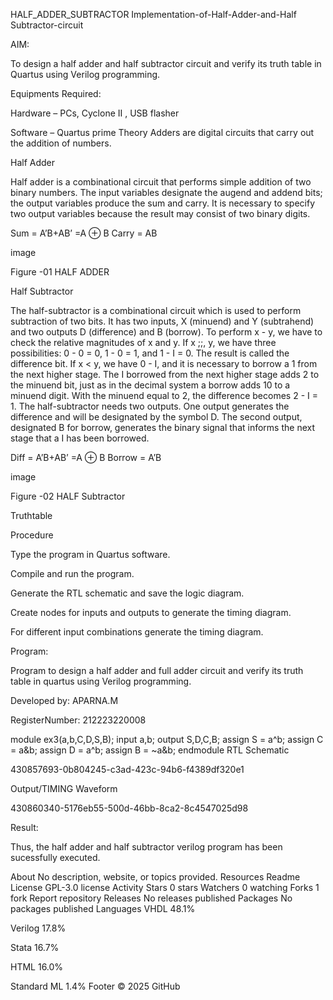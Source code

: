 HALF_ADDER_SUBTRACTOR
Implementation-of-Half-Adder-and-Half Subtractor-circuit

AIM:

To design a half adder and half subtractor circuit and verify its truth table in Quartus using Verilog programming.

Equipments Required:

Hardware – PCs, Cyclone II , USB flasher

Software – Quartus prime Theory Adders are digital circuits that carry out the addition of numbers.

Half Adder

Half adder is a combinational circuit that performs simple addition of two binary numbers. The input variables designate the augend and addend bits; the output variables produce the sum and carry. It is necessary to specify two output variables because the result may consist of two binary digits.

Sum = A’B+AB’ =A ⊕ B Carry = AB

image

Figure -01 HALF ADDER

Half Subtractor

The half-subtractor is a combinational circuit which is used to perform subtraction of two bits. It has two inputs, X (minuend) and Y (subtrahend) and two outputs D (difference) and B (borrow). To perform x - y, we have to check the relative magnitudes of x and y. If x ;;, y, we have three possibilities: 0 - 0 = 0, 1 - 0 = 1, and 1 - I = 0. The result is called the difference bit. If x < y, we have 0 - I, and it is necessary to borrow a 1 from the next higher stage. The I borrowed from the next higher stage adds 2 to the minuend bit, just as in the decimal system a borrow adds 10 to a minuend digit. With the minuend equal to 2, the difference becomes 2 - I = 1. The half-subtractor needs two outputs. One output generates the difference and will be designated by the symbol D. The second output, designated B for borrow, generates the binary signal that informs the next stage that a I has been borrowed.

Diff = A’B+AB’ =A ⊕ B Borrow = A’B

image

Figure -02 HALF Subtractor

Truthtable

Procedure

Type the program in Quartus software.

Compile and run the program.

Generate the RTL schematic and save the logic diagram.

Create nodes for inputs and outputs to generate the timing diagram.

For different input combinations generate the timing diagram.

Program:

Program to design a half adder and full adder circuit and verify its truth table in quartus using Verilog programming.

Developed by: APARNA.M

RegisterNumber: 212223220008

module ex3(a,b,C,D,S,B);
input a,b;
output S,D,C,B;
assign S = a^b;
assign C = a&b;
assign D = a^b;
assign B = ~a&b;
endmodule
RTL Schematic

430857693-0b804245-c3ad-423c-94b6-f4389df320e1

Output/TIMING Waveform

430860340-5176eb55-500d-46bb-8ca2-8c4547025d98

Result:

Thus, the half adder and half subtractor verilog program has been sucessfully executed.

About
No description, website, or topics provided.
Resources
 Readme
License
 GPL-3.0 license
 Activity
Stars
 0 stars
Watchers
 0 watching
Forks
 1 fork
Report repository
Releases
No releases published
Packages
No packages published
Languages
VHDL
48.1%
 
Verilog
17.8%
 
Stata
16.7%
 
HTML
16.0%
 
Standard ML
1.4%
Footer
© 2025 GitHub
